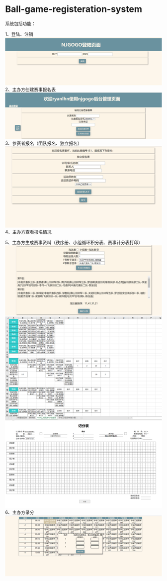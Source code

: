 # Ball-game-registeration-system

系统包括功能：

1、登陆、注销
![image](login.png)
2、主办方创建赛事报名表
![image](creatematch.png)
3、参赛者报名（团队报名、独立报名）
![image](Applicationform.png)
4、主办方查看报名情况

5、主办方生成赛事资料（秩序册、小组循环积分表、赛事计分表打印）
![image](grouping.png)
![image](exportation.png)
![image](scoringtable.png)
6、主办方录分
![image](recordscore.png)
